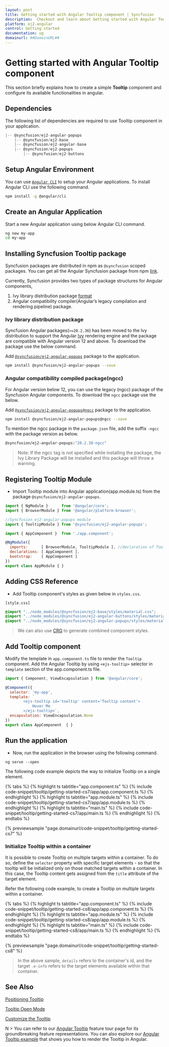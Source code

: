 ```yaml
---
layout: post
title: Getting started with Angular Tooltip component | Syncfusion
description:  Checkout and learn about Getting started with Angular Tooltip component of Syncfusion Essential JS 2 and more details.
platform: ej2-angular
control: Getting started 
documentation: ug
domainurl: ##DomainURL##
---
```


# Getting started with Angular Tooltip component

This section briefly explains how to create a simple **Tooltip** component and configure its available functionalities in angular.

## Dependencies

The following list of dependencies are required to use Tooltip component in your application.

```javascript
|-- @syncfusion/ej2-angular-popups
    |-- @syncfusion/ej2-base
    |-- @syncfusion/ej2-angular-base
    |-- @syncfusion/ej2-popups
        |-- @syncfusion/ej2-buttons
```

## Setup Angular Environment

You can use [`Angular CLI`](https://github.com/angular/angular-cli) to setup your Angular applications.
To install Angular CLI use the following command.

```bash
npm install -g @angular/cli
```

## Create an Angular Application

Start a new Angular application using below Angular CLI command.

```bash
ng new my-app
cd my-app
```

## Installing Syncfusion Tooltip package

Syncfusion packages are distributed in npm as `@syncfusion` scoped packages. You can get all the Angular Syncfusion package from npm [link]( https://www.npmjs.com/search?q=%40syncfusion%2Fej2-angular- ).

Currently, Syncfusion provides two types of package structures for Angular components,
1. Ivy library distribution package [format](https://angular.io/guide/angular-package-format#angular-package-format)
2. Angular compatibility compiler(Angular’s legacy compilation and rendering pipeline) package.

### Ivy library distribution package

Syncfusion Angular packages(`>=20.2.36`) has been moved to the Ivy distribution to support the Angular [Ivy](https://docs.angular.lat/guide/ivy) rendering engine and the package are compatible with Angular version 12 and above. To download the package use the below command.

Add [`@syncfusion/ej2-angular-popups`](https://www.npmjs.com/package/@syncfusion/ej2-angular-popups/v/20.2.38) package to the application.

```bash
npm install @syncfusion/ej2-angular-popups --save
```

### Angular compatibility compiled package(ngcc)

For Angular version below 12, you can use the legacy (ngcc) package of the Syncfusion Angular components. To download the `ngcc` package use the below.

Add [`@syncfusion/ej2-angular-popups@ngcc`](https://www.npmjs.com/package/@syncfusion/ej2-angular-popups/v/20.2.38-ngcc) package to the application.

```bash
npm install @syncfusion/ej2-angular-popups@ngcc --save
```

To mention the ngcc package in the `package.json` file, add the suffix `-ngcc` with the package version as below.

```bash
@syncfusion/ej2-angular-popups:"20.2.38-ngcc"
```

>Note: If the ngcc tag is not specified while installing the package, the Ivy Library Package will be installed and this package will throw a warning.

## Registering Tooltip Module

* Import Tooltip module into Angular application(app.module.ts) from the package `@syncfusion/ej2-angular-popups`.

```javascript
import { NgModule }      from '@angular/core';
import { BrowserModule } from '@angular/platform-browser';

//Syncfusion ej2-angular-popups module
import { TooltipModule } from '@syncfusion/ej2-angular-popups';

import { AppComponent }  from './app.component';

@NgModule({
  imports:      [ BrowserModule, TooltipModule ], //declaration of TooltipModule module into NgModule
  declarations: [ AppComponent ],
  bootstrap:    [ AppComponent ]
})
export class AppModule { }
```

## Adding CSS Reference

* Add Tooltip component's styles as given below in `styles.css`.

`[style.css]`

```css
@import "../node_modules/@syncfusion/ej2-base/styles/material.css";
@import "../node_modules/@syncfusion/ej2-angular-buttons/styles/material.css";
@import "../node_modules/@syncfusion/ej2-angular-popups/styles/material.css";
```

> We can also use [CRG](https://crg.syncfusion.com/) to generate combined component styles.

## Add Tooltip component

Modify the template in `app.component.ts` file to render the `Tooltip` component. Add the Angular Tooltip by using `<ejs-tooltip>` selector in `template` section of the app.component.ts file.

```javascript
import { Component, ViewEncapsulation } from '@angular/core';

@Component({
  selector: 'my-app',
  template: `
        <ejs-tooltip id='tooltip' content='Tooltip content'>
            Hover Me
        </ejs-tooltip>`,
  encapsulation: ViewEncapsulation.None
})
export class AppComponent  { }
```

## Run the application

* Now, run the application in the browser using the following command.

```shell
ng serve --open
```

The following code example depicts the way to initialize Tooltip on a single element.

{% tabs %}
{% highlight ts tabtitle="app.component.ts" %}
{% include code-snippet/tooltip/getting-started-cs7/app/app.component.ts %}
{% endhighlight %}
{% highlight ts tabtitle="app.module.ts" %}
{% include code-snippet/tooltip/getting-started-cs7/app/app.module.ts %}
{% endhighlight %}
{% highlight ts tabtitle="main.ts" %}
{% include code-snippet/tooltip/getting-started-cs7/app/main.ts %}
{% endhighlight %}
{% endtabs %}
  
{% previewsample "page.domainurl/code-snippet/tooltip/getting-started-cs7" %}

### Initialize Tooltip within a container

It is possible to create Tooltip on multiple targets within a container. To do so, define the `selector` property with specific target elements - so that the tooltip will be initialized only on those matched targets within a container. In this case, the Tooltip content gets assigned from the `title` attribute of the target element.

Refer the following code example, to create a Tooltip on multiple targets within a container.

{% tabs %}
{% highlight ts tabtitle="app.component.ts" %}
{% include code-snippet/tooltip/getting-started-cs8/app/app.component.ts %}
{% endhighlight %}
{% highlight ts tabtitle="app.module.ts" %}
{% include code-snippet/tooltip/getting-started-cs8/app/app.module.ts %}
{% endhighlight %}
{% highlight ts tabtitle="main.ts" %}
{% include code-snippet/tooltip/getting-started-cs8/app/main.ts %}
{% endhighlight %}
{% endtabs %}
  
{% previewsample "page.domainurl/code-snippet/tooltip/getting-started-cs8" %}

> In the above sample, `details` refers to the container's id, and the target `.e-info` refers to the target elements available
> within that container.

## See Also

[Positioning Tooltip](./position)

[Tooltip Open Mode](./open-mode)

[Customize the Tooltip](./customization)

N > You can refer to our [Angular Tooltip](https://www.syncfusion.com/angular-components/angular-tooltip) feature tour page for its groundbreaking feature representations. You can also explore our [Angular Tooltip example](https://ej2.syncfusion.com/angular/demos/#/bootstrap5/tooltip/default) that shows you how to render the Tooltip in Angular.